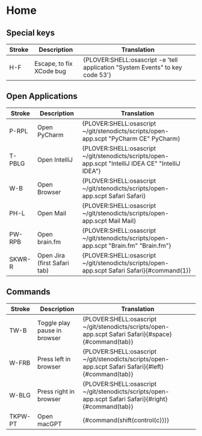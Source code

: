 # Home 

## Special keys

| Stroke | Description              | Translation                                                                     |
|--------|--------------------------|---------------------------------------------------------------------------------|
| H-F    | Escape, to fix XCode bug | {PLOVER:SHELL:osascript -e 'tell application \"System Events\" to key code 53'} |

## Open Applications

| Stroke | Description                  | Translation                                                                                            |
|--------|------------------------------|--------------------------------------------------------------------------------------------------------|
| P-RPL  | Open PyCharm                 | {PLOVER:SHELL:osascript ~/git/stenodicts/scripts/open-app.scpt \"PyCharm CE\" PyCharm}                 |
| T-PBLG | Open IntelliJ                | {PLOVER:SHELL:osascript ~/git/stenodicts/scripts/open-app.scpt \"IntelliJ IDEA CE\" \"IntelliJ IDEA\"} |
| W-B    | Open Browser                 | {PLOVER:SHELL:osascript ~/git/stenodicts/scripts/open-app.scpt Safari Safari}                          |
| PH-L   | Open Mail                    | {PLOVER:SHELL:osascript ~/git/stenodicts/scripts/open-app.scpt Mail Mail}                              |
| PW-RPB | Open brain.fm                | {PLOVER:SHELL:osascript ~/git/stenodicts/scripts/open-app.scpt \"Brain.fm\" \"Brain.fm\"}              |
| SKWR-R | Open Jira (first Safari tab) | {PLOVER:SHELL:osascript ~/git/stenodicts/scripts/open-app.scpt Safari Safari}{#command(1)}             |


## Commands

| Stroke  | Description                  | Translation                                                                                          |
|---------|------------------------------|------------------------------------------------------------------------------------------------------|
| TW-B    | Toggle play pause in browser | {PLOVER:SHELL:osascript ~/git/stenodicts/scripts/open-app.scpt Safari Safari}{#space}{#command(tab)} |
| W-FRB   | Press left in browser        | {PLOVER:SHELL:osascript ~/git/stenodicts/scripts/open-app.scpt Safari Safari}{#left}{#command(tab)}  |
| W-BLG   | Press right in browser       | {PLOVER:SHELL:osascript ~/git/stenodicts/scripts/open-app.scpt Safari Safari}{#right}{#command(tab)} |
| TKPW-PT | Open macGPT                  | {#command(shift(control(c)))}                                                                        |

